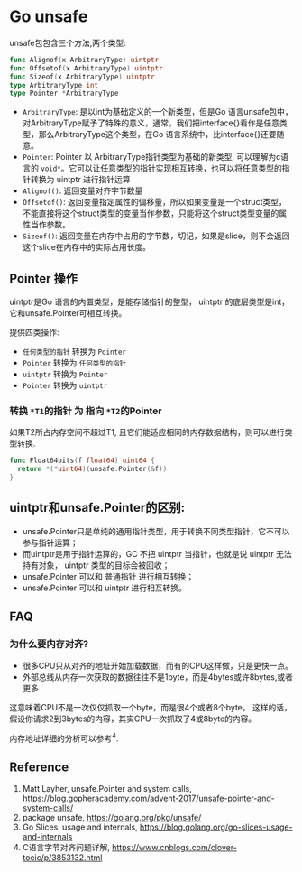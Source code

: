 <!---
markmeta_author: wongoo
markmeta_date: 2019-03-12
markmeta_title: Go unsafe
markmeta_categories: 编程语言
markmeta_tags: golang
-->

# Go unsafe

unsafe包包含三个方法,两个类型:
```go
func Alignof(x ArbitraryType) uintptr
func Offsetof(x ArbitraryType) uintptr
func Sizeof(x ArbitraryType) uintptr
type ArbitraryType int
type Pointer *ArbitraryType
```

- `ArbitraryType`: 是以int为基础定义的一个新类型，但是Go 语言unsafe包中，对ArbitraryType赋予了特殊的意义，通常，我们把interface{}看作是任意类型，那么ArbitraryType这个类型，在Go 语言系统中，比interface{}还要随意。
- `Pointer`: Pointer 以 ArbitraryType指针类型为基础的新类型, 可以理解为c语言的 `void*`。它可以让任意类型的指针实现相互转换，也可以将任意类型的指针转换为 uintptr 进行指针运算
- `Alignof()`: 返回变量对齐字节数量
- `Offsetof()`: 返回变量指定属性的偏移量，所以如果变量是一个struct类型，不能直接将这个struct类型的变量当作参数，只能将这个struct类型变量的属性当作参数。
- `Sizeof()`:  返回变量在内存中占用的字节数，切记，如果是slice，则不会返回这个slice在内存中的实际占用长度。


## Pointer 操作

uintptr是Go 语言的内置类型，是能存储指针的整型， uintptr 的底层类型是int，它和unsafe.Pointer可相互转换。

提供四类操作:

- `任何类型的指针` 转换为 `Pointer`
- `Pointer` 转换为 `任何类型的指针` 
- `uintptr` 转换为 `Pointer`
- `Pointer` 转换为 `uintptr`

### 转换 `*T1`的指针 为 指向 `*T2`的Pointer

如果T2所占内存空间不超过T1, 且它们能适应相同的内存数据结构，则可以进行类型转换.

```go
func Float64bits(f float64) uint64 {
  return *(*uint64)(unsafe.Pointer(&f))
}
```


## uintptr和unsafe.Pointer的区别:
- unsafe.Pointer只是单纯的通用指针类型，用于转换不同类型指针，它不可以参与指针运算；
- 而uintptr是用于指针运算的，GC 不把 uintptr 当指针，也就是说 uintptr 无法持有对象， uintptr 类型的目标会被回收；
- unsafe.Pointer 可以和 普通指针 进行相互转换；
- unsafe.Pointer 可以和 uintptr 进行相互转换。

## FAQ

### 为什么要内存对齐?
- 很多CPU只从对齐的地址开始加载数据，而有的CPU这样做，只是更快一点。
- 外部总线从内存一次获取的数据往往不是1byte，而是4bytes或许8bytes,或者更多

这意味着CPU不是一次仅仅抓取一个byte，而是很4个或者8个byte。
这样的话，假设你请求2到3bytes的内容，其实CPU一次抓取了4或8byte的内容。

内存地址详细的分析可以参考<sup>4</sup>.


## Reference

1. Matt Layher, unsafe.Pointer and system calls, https://blog.gopheracademy.com/advent-2017/unsafe-pointer-and-system-calls/
2. package unsafe, https://golang.org/pkg/unsafe/
3. Go Slices: usage and internals, https://blog.golang.org/go-slices-usage-and-internals
4. C语言字节对齐问题详解, https://www.cnblogs.com/clover-toeic/p/3853132.html

